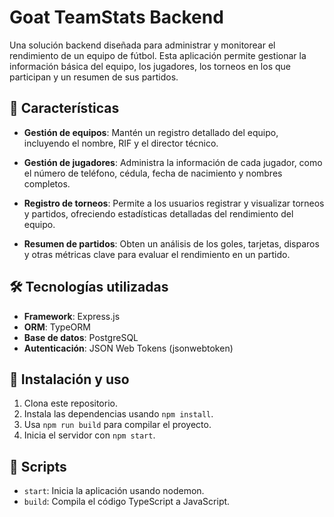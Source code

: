 # Goat TeamStats Backend

Una solución backend diseñada para administrar y monitorear el rendimiento de un equipo de fútbol. Esta aplicación permite gestionar la información básica del equipo, los jugadores, los torneos en los que participan y un resumen de sus partidos.

## 🚀 Características

- **Gestión de equipos**: Mantén un registro detallado del equipo, incluyendo el nombre, RIF y el director técnico.
- **Gestión de jugadores**: Administra la información de cada jugador, como el número de teléfono, cédula, fecha de nacimiento y nombres completos.

- **Registro de torneos**: Permite a los usuarios registrar y visualizar torneos y partidos, ofreciendo estadísticas detalladas del rendimiento del equipo.

- **Resumen de partidos**: Obten un análisis de los goles, tarjetas, disparos y otras métricas clave para evaluar el rendimiento en un partido.

## 🛠️ Tecnologías utilizadas

- **Framework**: Express.js
- **ORM**: TypeORM
- **Base de datos**: PostgreSQL
- **Autenticación**: JSON Web Tokens (jsonwebtoken)

## 🔧 Instalación y uso

1. Clona este repositorio.
2. Instala las dependencias usando `npm install`.
3. Usa `npm run build` para compilar el proyecto.
4. Inicia el servidor con `npm start`.

## 📜 Scripts

- `start`: Inicia la aplicación usando nodemon.
- `build`: Compila el código TypeScript a JavaScript.
